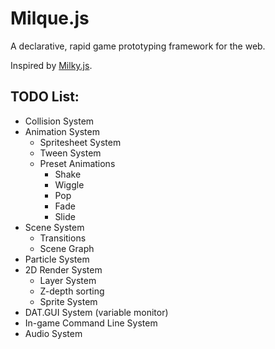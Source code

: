 # Milque.js
A declarative, rapid game prototyping framework for the web.

Inspired by [Milky.js](http://www.lessmilk.com/milkyJS/).

## TODO List:
- Collision System
- Animation System
    - Spritesheet System
    - Tween System
    - Preset Animations
        - Shake
        - Wiggle
        - Pop
        - Fade
        - Slide
- Scene System
    - Transitions
    - Scene Graph
- Particle System
- 2D Render System
    - Layer System
    - Z-depth sorting
    - Sprite System
- DAT.GUI System (variable monitor)
- In-game Command Line System
- Audio System
